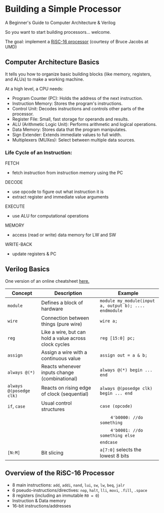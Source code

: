 # Building a Simple Processor

A Beginner's Guide to Computer Architecture & Verilog

So you want to start building processors... welcome.

The goal: implement a [RiSC-16 processor](https://user.eng.umd.edu/~blj/RiSC/) (courtesy of Bruce Jacobs at UMD)

## Computer Architecture Basics
It tells you how to organize basic building blocks (like memory, registers, and ALUs) to make a working machine.

At a high level, a CPU needs:
* Program Counter (PC): Holds the address of the next instruction.
* Instruction Memory: Stores the program's instructions.
* Control Unit: Decodes instructions and controls other parts of the processor.
* Register File: Small, fast storage for operands and results.
* ALU (Arithmetic Logic Unit): Performs arithmetic and logical operations.
* Data Memory: Stores data that the program manipulates.
* Sign Extender: Extends immediate values to full width.
* Multiplexers (MUXes): Select between multiple data sources.


### Life Cycle of an Instruction:
FETCH
- fetch instruction from instruction memory using the PC

DECODE
- use opcode to figure out what instruction it is
- extract register and immediate value arguments

EXECUTE
- use ALU for computational operations

MEMORY
- access (read or write) data memory for LW and SW

WRITE-BACK
- update registers & PC

## Verilog Basics

One version of an online cheatsheet [here.](https://gist.github.com/LastZactionHero/3c1b9baed5a280e25d06f744b4a6da63)

| Concept | Description | Example |
| --------| ----------- | ------- |
`module` | Defines a block of hardware | `module my_module(input a, output b); .... endmodule`
`wire` | Connection between things (pure wire) | `wire a;`
`reg` | Like a wire, but can hold a value across clock cycles | `reg [15:0] pc;`
`assign` | Assign a wire with a continuous value | `assign out = a & b;`
`always @(*)` | Reacts whenever inputs change (combinational) | `always @(*) begin ... end`
`always @(posedge clk)` | Reacts on rising edge of clock (sequential) | `always @(posedge clk) begin ... end`
`if`, `case` | Usual control structures | ```case (opcode) ```|
||| &nbsp;&nbsp;&nbsp;&nbsp;&nbsp;&nbsp;&nbsp;&nbsp;`4'b0000: //do something`
||| &nbsp;&nbsp;&nbsp;&nbsp;&nbsp;&nbsp;&nbsp;&nbsp;`4'b0001: //do something else`
|||`endcase`
`[N:M]` | Bit slicing | `a[7:0]` selects the lowest 8 bits


## Overview of the RiSC-16 Processor
* 8 main instructions: `add`, `addi`, `nand`, `lui`, `sw`, `lw`, `beq`, `jalr`
* 6 pseudo-instructions/directives: `nop`, `halt`, `lli`, `movi`, `.fill`, `.space`
* 8 registers (including an immutable `R0 = 0`)
* Instruction & Data memory
* 16-bit instructions/addresses
